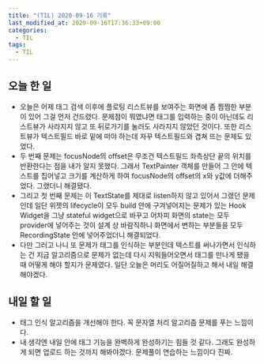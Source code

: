 ```yaml
---
title: "(TIL) 2020-09-16 기록"
last_modified_at: 2020-09-16T17:36:33+09:00
categories:
  - TIL
tags:
  - TIL
---
```


## 오늘 한 일
- 오늘은 어제 태그 검색 이후에 플로팅 리스트뷰를 보여주는 화면에 좀 찜찜한 부분이 있어 그걸 먼저 건드렸다. 문제점이 뭐였냐면 태그를 입력하는 중이 아닌데도 리스트뷰가 사라지지 않고 또 뒤로가기를 눌러도 사라지지 않았던 것이다. 또한 리스트뷰가 텍스트필드 바로 밑에 떠야 하는데 자꾸 텍스트필드와 겹쳐 뜨는 문제도 있었다.
- 두 번째 문제는 focusNode의 offset은 무조건 텍스트필드 좌측상단 끝의 위치를 반환한다는 점을 내가 알지 못했다. 그래서 TextPainter 객체를 만들어 그 안에 텍스트를 집어넣고 크기를 계산하게 하여 focusNode의 offset의 x와 y값에 더해주었다. 그랬더니 해결됐다.
- 그리고 첫 번째 문제는 이 TextState를 제대로 listen하지 않고 있어서 그랬던 문제인데 일단 위젯의 lifecycle이 모두 build 안에 구겨넣어지는 문제가 있는 Hook Widget을 그냥 stateful widget으로 바꾸고 어차피 화면의 state는 모두 provider에 넣어주는 것이 설계 상 바람직하니 화면에서 변하는 부분들을 모두 RecordingState 안에 넣어주었더니 해결되었다.
- 다만 그러고 나니 또 문제가 태그를 인식하는 부분인데 텍스트를 써나가면서 인식하는 건 지금 알고리즘으로 문제가 없는데 다시 지워들어오면서 태그를 만나게 됐을 때 어떻게 해야 할지가 문제였다. 일단 오늘은 머리도 어질어질하고 해서 내일 해결해야겠다.

## 내일 할 일
- 태그 인식 알고리즘을 개선해야 한다. 꼭 문자열 처리 알고리즘 문제를 푸는 느낌이다.
- 내 생각엔 내일 안에 태그 기능을 완벽하게 완성하기는 힘들 것 같다. 그래도 완성하게 되면 업로드 하는 것까지 해봐야겠다. 문제풀이 연습하는 느낌이다 진짜.
